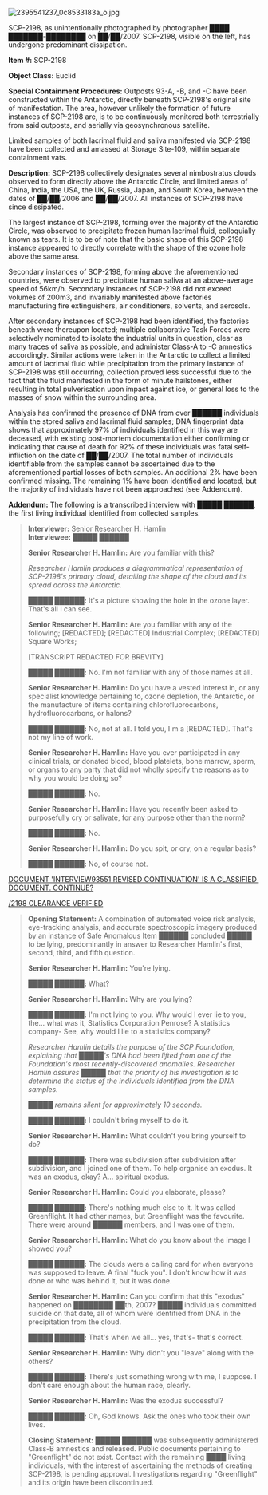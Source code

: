 ![2395541237_0c8533183a_o.jpg](http://scp-wiki.wdfiles.com/local--files/scp-2198/2395541237_0c8533183a_o.jpg)

SCP-2198, as unintentionally photographed by photographer ████ ███████-████████ on ██/██/2007. SCP-2198, visible on the left, has undergone predominant dissipation.

**Item #:** SCP-2198

**Object Class:** Euclid

**Special Containment Procedures:** Outposts 93-A, -B, and -C have been constructed within the Antarctic, directly beneath SCP-2198's original site of manifestation. The area, however unlikely the formation of future instances of SCP-2198 are, is to be continuously monitored both terrestrially from said outposts, and aerially via geosynchronous satellite.

Limited samples of both lacrimal fluid and saliva manifested via SCP-2198 have been collected and amassed at Storage Site-109, within separate containment vats.

**Description:** SCP-2198 collectively designates several nimbostratus clouds observed to form directly above the Antarctic Circle, and limited areas of China, India, the USA, the UK, Russia, Japan, and South Korea, between the dates of ██/██/2006 and ██/██/2007. All instances of SCP-2198 have since dissipated.

The largest instance of SCP-2198, forming over the majority of the Antarctic Circle, was observed to precipitate frozen human lacrimal fluid, colloquially known as tears. It is to be of note that the basic shape of this SCP-2198 instance appeared to directly correlate with the shape of the ozone hole above the same area.

Secondary instances of SCP-2198, forming above the aforementioned countries, were observed to precipitate human saliva at an above-average speed of 56km/h. Secondary instances of SCP-2198 did not exceed volumes of 200m3, and invariably manifested above factories manufacturing fire extinguishers, air conditioners, solvents, and aerosols.

After secondary instances of SCP-2198 had been identified, the factories beneath were thereupon located; multiple collaborative Task Forces were selectively nominated to isolate the industrial units in question, clear as many traces of saliva as possible, and administer Class-A to -C amnestics accordingly. Similar actions were taken in the Antarctic to collect a limited amount of lacrimal fluid while precipitation from the primary instance of SCP-2198 was still occurring; collection proved less successful due to the fact that the fluid manifested in the form of minute hailstones, either resulting in total pulverisation upon impact against ice, or general loss to the masses of snow within the surrounding area.

Analysis has confirmed the presence of DNA from over ██████ individuals within the stored saliva and lacrimal fluid samples; DNA fingerprint data shows that approximately 97% of individuals identified in this way are deceased, with existing post-mortem documentation either confirming or indicating that cause of death for 92% of these individuals was fatal self-infliction on the date of ██/██/2007. The total number of individuals identifiable from the samples cannot be ascertained due to the aforementioned partial losses of both samples. An additional 2% have been confirmed missing. The remaining 1% have been identified and located, but the majority of individuals have not been approached (see Addendum).

**Addendum:** The following is a transcribed interview with █████ ██████, the first living individual identified from collected samples.

> **Interviewer:** Senior Researcher H. Hamlin  
> **Interviewee:** █████ ██████
> 
> **<Begin Log>**
> 
> **Senior Researcher H. Hamlin:** Are you familiar with this?
> 
> _Researcher Hamlin produces a diagrammatical representation of SCP-2198's primary cloud, detailing the shape of the cloud and its spread across the Antarctic._
> 
> **█████ ██████:** It's a picture showing the hole in the ozone layer. That's all I can see.
> 
> **Senior Researcher H. Hamlin:** Are you familiar with any of the following; \[REDACTED\]; \[REDACTED\] Industrial Complex; \[REDACTED\] Square Works;
> 
> \[TRANSCRIPT REDACTED FOR BREVITY\]
> 
> **█████ ██████:** No. I'm not familiar with any of those names at all.
> 
> **Senior Researcher H. Hamlin:** Do you have a vested interest in, or any specialist knowledge pertaining to, ozone depletion, the Antarctic, or the manufacture of items containing chlorofluorocarbons, hydrofluorocarbons, or halons?
> 
> **█████ ██████:** No, not at all. I told you, I'm a \[REDACTED\]. That's not my line of work.
> 
> **Senior Researcher H. Hamlin:** Have you ever participated in any clinical trials, or donated blood, blood platelets, bone marrow, sperm, or organs to any party that did not wholly specify the reasons as to why you would be doing so?
> 
> **█████ ██████:** No.
> 
> **Senior Researcher H. Hamlin:** Have you recently been asked to purposefully cry or salivate, for any purpose other than the norm?
> 
> **█████ ██████:** No.
> 
> **Senior Researcher H. Hamlin:** Do you spit, or cry, on a regular basis?
> 
> **█████ ██████:** No, of course not.
> 
> **<End Log>**

[DOCUMENT 'INTERVIEW93551 REVISED CONTINUATION' IS A CLASSIFIED DOCUMENT. CONTINUE?](javascript:;)

[/2198 CLEARANCE VERIFIED](javascript:;)

> **Opening Statement:** A combination of automated voice risk analysis, eye-tracking analysis, and accurate spectroscopic imagery produced by an instance of Safe Anomalous Item ██████ concluded █████ to be lying, predominantly in answer to Researcher Hamlin's first, second, third, and fifth question.
> 
> **<Resume Log>**
> 
> **Senior Researcher H. Hamlin:** You're lying.
> 
> **█████ ██████:** What?
> 
> **Senior Researcher H. Hamlin:** Why are you lying?
> 
> **█████ ██████:** I'm not lying to you. Why would I ever lie to you, the… what was it, Statistics Corporation Penrose? A statistics company- See, why would I lie to a statistics company?
> 
> _Researcher Hamlin details the purpose of the SCP Foundation, explaining that █████'s_ _DNA had been lifted from one of the Foundation's most recently-discovered_ _anomalies. Researcher Hamlin assures █████ that the priority of his investigation is to_ _determine the status of the individuals identified from the DNA samples._
> 
> _█████ remains silent for approximately 10 seconds._
> 
> **█████ ██████:** I couldn't bring myself to do it.
> 
> **Senior Researcher H. Hamlin:** What couldn't you bring yourself to do?
> 
> **█████ ██████:** There was subdivision after subdivision after subdivision, and I joined one of them. To help organise an exodus. It was an exodus, okay? A… spiritual exodus.
> 
> **Senior Researcher H. Hamlin:** Could you elaborate, please?
> 
> **█████ ██████:** There's nothing much else to it. It was called Greenflight. It had other names, but Greenflight was the favourite. There were around ██████ members, and I was one of them.
> 
> **Senior Researcher H. Hamlin:** What do you know about the image I showed you?
> 
> **█████ ██████:** The clouds were a calling card for when everyone was supposed to leave. A final "fuck you". I don't know how it was done or who was behind it, but it was done.
> 
> **Senior Researcher H. Hamlin:** Can you confirm that this "exodus" happened on ████████ ██th, 2007? █████ individuals committed suicide on that date, all of whom were identified from DNA in the precipitation from the cloud.
> 
> **█████ ██████:** That's when we all… yes, that's- that's correct.
> 
> **Senior Researcher H. Hamlin:** Why didn't you "leave" along with the others?
> 
> **█████ ██████:** There's just something wrong with me, I suppose. I don't care enough about the human race, clearly.
> 
> **Senior Researcher H. Hamlin:** Was the exodus successful?
> 
> **█████ ██████:** Oh, God knows. Ask the ones who took their own lives.
> 
> **<End Log>**
> 
> **Closing Statement:** █████ ██████ was subsequently administered Class-B amnestics and released. Public documents pertaining to "Greenflight" do not exist. Contact with the remaining ████ living individuals, with the interest of ascertaining the methods of creating SCP-2198, is pending approval. Investigations regarding "Greenflight" and its origin have been discontinued.
